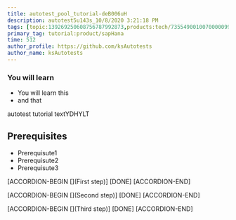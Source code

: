 ```yaml
---
title: autotest_pool_tutorial-deB006uH
description: autotest5u143s_10/8/2020 3:21:18 PM
tags: [topic:139269250608756787992873,products:tech/73554900100700000996,tutorial:experience/advanced]
primary_tag: tutorial:product/sapHana
time: 512
author_profile: https://github.com/ksAutotests
author_name: ksAutotests
---
```

### You will learn
- You will learn this
- and that

autotest tutorial textYDHYLT

## Prerequisites
- Prerequisute1
- Prerequisute2
- Prerequisute3

[ACCORDION-BEGIN [](First step)]
[DONE]
[ACCORDION-END]

[ACCORDION-BEGIN [](Second step)]
[DONE]
[ACCORDION-END]

[ACCORDION-BEGIN [](Third step)]
[DONE]
[ACCORDION-END]

